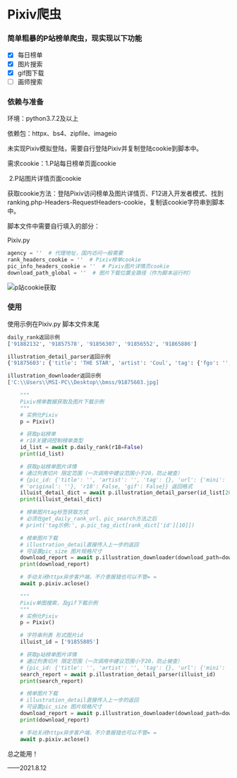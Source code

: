 # Pixiv爬虫

### 简单粗暴的P站榜单爬虫，现实现以下功能

- [x] 每日榜单
- [x] 图片搜索
- [x] gif图下载
- [ ] 画师搜索

### 依赖与准备

环境：python3.7.2及以上

依赖包：httpx、bs4、zipfile、imageio

未实现Pixiv模拟登陆，需要自行登陆Pixiv并复制登陆cookie到脚本中。

需求cookie：1.P站每日榜单页面cookie

​					 2.P站图片详情页面cookie

获取cookie方法：登陆Pixiv访问榜单及图片详情页、F12进入开发者模式、找到ranking.php-Headers-RequestHeaders-cookie，复制该cookie字符串到脚本中。

脚本文件中需要自行填入的部分：

Pixiv.py

```python
agency = ''  # 代理地址，国内访问一般需要
rank_headers_cookie = ''  # Pixiv榜单cookie
pic_info_headers_cookie = ''  # Pixiv图片详情页cookie
download_path_global = ''  # 图片下载位置全路径（作为脚本运行时）
```



![p站cookie获取](C:\Users\MSI-PC\Desktop\GitHub\PixivSpiders\p站cookie获取.jpg)

### 使用

使用示例在Pixiv.py 脚本文件末尾

```python
daily_rank返回示例
['91882132', '91857578', '91856307', '91856552', '91865886']

illustration_detail_parser返回示例
{'91875603': {'title': 'THE STAR', 'artist': 'Coul', 'tag': {'fgo': '', 'Fate/GrandOrder': '', 'Fate': '', 'アルトリア・キャスター': '阿尔托莉雅·Caster', 'オベロン(Fate)': 'Oberon (Fate)', 'オベロン・ヴォーティガーン': '', 'タロットカード': 'tarot card', 'Fate/GO1000users入り': 'Fate/GO1000users加入书籤'}, 'url': {'mini': 'https://i.pximg.net/c/48x48/img-master/img/2021/08/10/20/56/01/91875603_p0_square1200.jpg', 'thumb': 'https://i.pximg.net/c/250x250_80_a2/img-master/img/2021/08/10/20/56/01/91875603_p0_square1200.jpg', 'small': 'https://i.pximg.net/c/540x540_70/img-master/img/2021/08/10/20/56/01/91875603_p0_master1200.jpg', 'regular': 'https://i.pximg.net/img-master/img/2021/08/10/20/56/01/91875603_p0_master1200.jpg', 'original': 'https://i.pximg.net/img-original/img/2021/08/10/20/56/01/91875603_p0.jpg'}, 'r18': False, 'gif': False}

illustration_downloader返回示例
['C:\\Users\\MSI-PC\\Desktop\\bmss/91875603.jpg]

```



```python
    """
    Pixiv榜单数据获取及图片下载示例
    """
    # 实例化Pixiv
    p = Pixiv()

    # 获取p站榜单
    # r18关键词控制榜单类型
    id_list = await p.daily_rank(r18=False)
    print(id_list)

    # 获取p站榜单图片详情
    # 通过列表切片 限定范围（一次调用中建议范围小于20，防止被查）
    # {pic_id: {'title': '', 'artist': '', 'tag': {}, 'url': {'mini': '', 'thumb': '', 'small': '', 'regular': '',
    # 'original': ''}, 'r18': False, 'gif': False}} 返回格式
    illuist_detail_dict = await p.illustration_detail_parser(id_list[20:30])
    print(illuist_detail_dict)

    # 榜单图片tag标签获取方式
    # 必须在get_daily_rank_url、pic_search方法之后
    # print('tag示例:', p.pic_tag_dict[rank_dict['id'][10]])

    # 榜单图片下载
    # illustration_detail直接传入上一步的返回
    # 可设置pic_size 图片规格尺寸
    download_report = await p.illustration_downloader(download_path=download_path_global, illustration_detail=illuist_detail_dict, pic_size='regular')
    print(download_report)

    # 手动关闭httpx异步客户端，不介意报错也可以不管= =
    await p.pixiv.aclose()
```

```python
    """
    Pixiv单图搜索，及gif下载示例
    """
    # 实例化Pixiv
    p = Pixiv()

    # 字符串列表 形式图片id
    illuist_id = ['91855805']

    # 获取p站榜单图片详情
    # 通过列表切片 限定范围（一次调用中建议范围小于20，防止被查）
    # {pic_id: {'title': '', 'artist': '', 'tag': {}, 'url': {'mini': '', 'thumb': '', 'small': '', 'regular': '', 'original': ''}, 'r18': False, 'gif': False}} 返回格式
    search_report = await p.illustration_detail_parser(illuist_id)
    print(search_report)

    # 榜单图片下载
    # illustration_detail直接传入上一步的返回
    # 可设置pic_size 图片规格尺寸
    download_report = await p.illustration_downloader(download_path=download_path_global,illustration_detail=search_report)
    print(download_report)

    # 手动关闭httpx异步客户端，不介意报错也可以不管= =
    await p.pixiv.aclose()

```

总之能用！

——2021.8.12